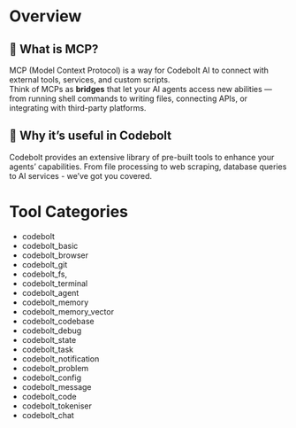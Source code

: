 # Overview

## 🔹 What is MCP?
MCP (Model Context Protocol) is a way for Codebolt AI to connect with external tools, services, and custom scripts.  
Think of MCPs as **bridges** that let your AI agents access new abilities — from running shell commands to writing files, connecting APIs, or integrating with third-party platforms.


## 🔹 Why it’s useful in Codebolt

Codebolt provides an extensive library of pre-built tools to enhance your agents’ capabilities. From file processing to web scraping, database queries to AI services - we’ve got you covered.

# Tool Categories

- codebolt
- codebolt_basic
- codebolt_browser
- codebolt_git
- codebolt_fs,
- codebolt_terminal 
- codebolt_agent
- codebolt_memory 
- codebolt_memory_vector 
- codebolt_codebase
- codebolt_debug
- codebolt_state
- codebolt_task 
- codebolt_notification
- codebolt_problem 
- codebolt_config 
- codebolt_message
- codebolt_code
- codebolt_tokeniser
- codebolt_chat 



<!-- 
codebolt
codebase_search
fuzzy_file_search
execute_command
browser_action
read_file
write_to_file
search_files
list_files
list_code_definitions
read_many_files
list_directory
configure_mcp
attempt_completion



codebolt_git
git_init
git_add
git_commit
git_push
git_pull
git_checkout
git_branch
git_logs
git_diff
git_status
git_clone

codebolt_fs 
read_file
write_file
list_files
search_files
grep_search
edit_file
list_code_definitions
file_search

codebolt_state 
state_get
state_update_project
state_add_agent
state_remove_agent
state_get_agent

codebolt_task 
task_create
task_list
task_update

codebolt_agent
start
Find
list
get_detail

codebolt_chat
send_chat_message
get_chat_history

codebolt_vector 
vector_search
vector_add

codebolt_codebase 
codebase_search
search_mcp_tool

codebolt_debug
debug_add_log
debug_open_browser

codebolt_tokenizer 
count_tokens
tokenize

codebolt_memory 
memory_set
memory_get

codebolt_browser
codebolt--browser_action

codebolt_terminal
terminal_execute_command

codebolt_notification
send_notification

codebolt_config
configure_mcp

codebolt_problem
problem_matcher_match
problem_matcher_get_list
problem_matcher_get_details





 -->
